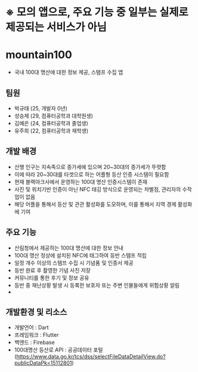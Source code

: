 # ※ 모의 앱으로, 주요 기능 중 일부는 실제로 제공되는 서비스가 아님
# mountain100
- 국내 100대 명산에 대한 정보 제공, 스탬프 수집 앱
## 팀원
* 박규태 (25, 개발자 0년)
* 성승제 (29, 컴퓨터공학과 대학원생)
* 김예은 (24, 컴퓨터공학과 졸업생)
* 유주희 (22, 컴퓨터공학과 재학생)

## 개발 배경
* 산행 인구는 지속족으로 증가세에 있으며 20~30대의 증가세가 뚜렷함
* 이에 따라 20~30대를 타겟으로 하는 어플형 등산 인증 시스템이 필요함
* 현재 블랙야크사에서 운영하는 100대 명산 인증시스템이 존재
* 사진 및 위치기반 인증이 아닌 NFC 태깅 방식으로 운영되는 차별점, 관리자의 수작업이 없음
* 해당 어플을 통해서 등산 및 관관 활성화를 도모하며, 이를 통해서 지역 경제 활성화에 기여

## 주요 기능
- 산림청에서 제공하는 100대 명산에 대한 정보 안내
- 100대 명산 정상에 설치된 NFC에 태그하여 등반 스탬프 적립
- 일정 개수 이상의 스탬프 수집 시 기념품 및 인증서 제공
- 등반 완료 후 촬영한 기념 사진 저장
- 커뮤니티를 통한 후기 및 정보 공유
- 등반 중 재난상황 발생 시 등록한 보호자 또는 주변 인물들에게 위험상황 알림
- 

## 개발환경 및 리소스
- 개발언어 : Dart
- 프레임워크 : Flutter
- 백엔드 : Firebase
- 100대명산 등산로 API : 공공데이터 포털 (https://www.data.go.kr/tcs/dss/selectFileDataDetailView.do?publicDataPk=15112801)
